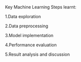 Key Machine Learning Steps learnt:

1.Data exploration

2.Data preprocessing

3.Model
implementation

4.Performance
evaluation

5.Result analysis
and discussion
